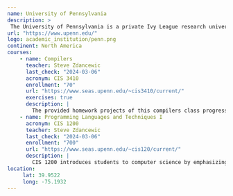 ```yaml
---
name: University of Pennsylvania
description: >
 The University of Pennsylvania is a private Ivy League research university in Philadelphia, Pennsylvania.
url: "https://www.upenn.edu/"
logo: academic_institution/penn.png
continent: North America
courses:
    - name: Compilers
      teacher: Steve Zdancewic
      last_check: "2024-03-06"
      acronym: CIS 3410
      enrollment: "70"
      url: "https://www.seas.upenn.edu/~cis3410/current/"
      exercises: true
      description: |
        The provided homework projects of this compilers class progress from basic OCaml to building an X86lite simulator and an LLVMlite backend. Later assignments focus on developing and extending the Oat language compiler, as well as program analysis and optimisations.
    - name: Programming Languages and Techniques I
      acronym: CIS 1200
      teacher: Steve Zdancewic
      last_check: "2024-03-06"
      enrollment: "700"
      url: "https://www.seas.upenn.edu/~cis120/current/"
      description: |
        CIS 1200 introduces students to computer science by emphasizing the design aspects of programming, such as data types and data representation, abstraction, interfaces, and modularity, test-driven development, programming patterns, functional programming, mutable state, and object-oriented programming.
location:
     lat: 39.9522
     long: -75.1932
---
```

